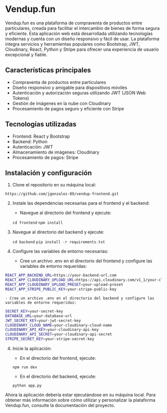 # Vendup.fun
Vendup.fun es una plataforma de compraventa de productos entre particulares, creada para facilitar el intercambio de bienes de forma segura y eficiente. Esta aplicación web está desarrollada utilizando tecnologías modernas y cuenta con un diseño responsivo y fácil de usar. La plataforma integra servicios y herramientas populares como Bootstrap, JWT, Cloudinary, React, Python y Stripe para ofrecer una experiencia de usuario excepcional y fiable.

## Características principales
- Compraventa de productos entre particulares
- Diseño responsivo y amigable para dispositivos móviles
- Autenticación y autorización seguras utilizando JWT (JSON Web Tokens)
- Gestión de imágenes en la nube con Cloudinary
- Procesamiento de pagos seguro y eficiente con Stripe


## Tecnologías utilizadas
- Frontend: React y Bootstrap
- Backend: Python
- Autenticación: JWT
- Almacenamiento de imágenes: Cloudinary
- Procesamiento de pagos: Stripe


## Instalación y configuración
1. Clone el repositorio en su máquina local:


` https://github.com/jgonzalez-89/vendup-frontend.git `


2. Instale las dependencias necesarias para el frontend y el backend:

    - Navegue al directorio del frontend y ejecute:

    ` cd frontend `
    ` npm install `

3. Navegue al directorio del backend y ejecute:


    ` cd backend `
    ` pip install -r requirements.txt `

3. Configure las variables de entorno necesarias:

    - Cree un archivo .env en el directorio del frontend y configure las variables de entorno requeridas:

```bash
REACT_APP_BACKEND_URL=https://your-backend-url.com
REACT_APP_CLOUDINARY_UPLOAD_URL=https://api.cloudinary.com/v1_1/your-cloud-name/image/upload
REACT_APP_CLOUDINARY_UPLOAD_PRESET=your-upload-preset
REACT_APP_STRIPE_PUBLIC_KEY=your-stripe-public-key
```

    - Cree un archivo .env en el directorio del backend y configure las variables de entorno requeridas:

```bash
SECRET_KEY=your-secret-key
DATABASE_URL=your-database-url
JWT_SECRET_KEY=your-jwt-secret-key
CLOUDINARY_CLOUD_NAME=your-cloudinary-cloud-name
CLOUDINARY_API_KEY=your-cloudinary-api-key
CLOUDINARY_API_SECRET=your-cloudinary-api-secret
STRIPE_SECRET_KEY=your-stripe-secret-key
```

4. Inicie la aplicación:

    - En el directorio del frontend, ejecute:


    ``npm run dev``

    - En el directorio del backend, ejecute:


    ``python app.py``

Ahora la aplicación debería estar ejecutándose en su máquina local. Para obtener más información sobre cómo utilizar y personalizar la plataforma Vendup.fun, consulte la documentación del proyecto.